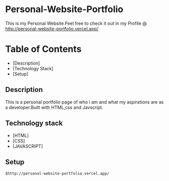 # Personal-Website-Portfolio
This is my Personal Website.Feel free to check it out in my Profile @ http://personal-website-portfolio.vercel.app/
# Table of Contents
* [Description]
* [Technology Stack]
* [Setup]

## Description
This is a personal portfolio page of who i am and what my aspirations are as a developer.Built with HTML,css and Javscript.

## Technology stack
* [HTML]
* [CSS]
* [JAVASCRIPT]

## Setup
```
$http://personal-website-portfolio.vercel.app/
```
